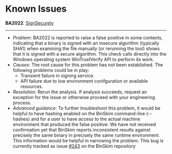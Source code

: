 Known Issues
=========================================================
**BA2022**: [SignSecurely](https://github.com/microsoft/binskim/blob/master/src/BinSkim.Rules/PERules/BA2022.SignSecurely.cs)
_________________________________________________________
+ *Problem*: BA2022 is reported to raise a false positive in some contexts, indicating that a binary is signed with an insecure algorithm (typically SHA1) when examining the file manually (or rerunning the tool) shows that it is signed with a secure algorithm. This check calls directly into the Windows operating system WinTrustVerify API to perform its work. 
+ *Causes*: The root cause for this problem has not been established. The following problems could be in play:
  + Transient failure in signing service. 
  + API failure due to low environment conifguration or available resources.
+ *Resolution*: Rerun the analysis. If analysis succeeds, request an exception for the issue or otherwise proceed with your engineering process.
+ *Advanced guidance*: To further troubleshoot this problem, it would be helpful to have hashing enabled on the BinSkim command-line (--hashes) and for a user to have access to the actual machine environment that produced the false positive. We have not received confirmation yet that BinSkim reports inconsistent results against precisely the same binary in precisely the same runtime environment. This information would be helpful in narrowing the problem. This bug is currently tracked as issue [#243](https://github.com/microsoft/binskim/issues/243) on the BinSkim repository 
